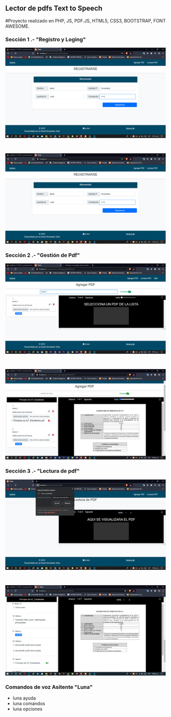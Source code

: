 <h2>Lector de pdfs Text to Speech </h2>

<p> #Proyecto realizado en PHP, JS, PDF.JS, HTML5, CSS3, BOOTSTRAP, FONT AWESOME. </p>

<h3>Sección 1 .- "Registro y Loging"</h3>

![Registro de usuarios administradores de pdfs](https://github.com/DavidHernandezSolis/lector-pdfs/blob/main/seccion2img2.png)

<br>

![Registro de usuarios administradores de pdfs](https://github.com/DavidHernandezSolis/lector-pdfs/blob/main/seccion2img2.png)

<h3>Sección 2 .- "Gestión de Pdf"</h3>

![Gestión de Pdf](https://github.com/DavidHernandezSolis/lector-pdfs/blob/main/seccion3img1.png)

<br>

![Gestión de Pdf](https://github.com/DavidHernandezSolis/lector-pdfs/blob/main/seccion3img2.png)

<h3>Sección 3 .- "Lectura de pdf"</h3>

![Lectura de pdf de texto a voz](https://github.com/DavidHernandezSolis/lector-pdfs/blob/main/seccion1img1.png)

<br>

![Lectura de pdf de texto a voz](https://github.com/DavidHernandezSolis/lector-pdfs/blob/main/seccion1img2.png)

<h3>Comandos de voz Asitente "Luna"</h3>
<ul>
<li>
luna ayuda
</li>
<li>
luna comandos
</li>
<li>
luna opciones
</li>
</ul>


